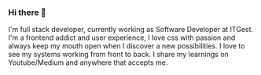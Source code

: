 ### Hi there 👋

I'm full stack developer, currently working as Software Developer at ITGest. I'm a frontend addict and user experience, I love css with passion and always keep my mouth open when I discover a new possibilities. I love to see my systems working from front to back. I share my learnings on Youtube/Medium and anywhere that accepts me.

<!--
**acidiney/acidiney** is a ✨ _special_ ✨ repository because its `README.md` (this file) appears on your GitHub profile.

Here are some ideas to get you started:

- 🔭 I’m currently working on ...
- 🌱 I’m currently learning ...
- 👯 I’m looking to collaborate on ...
- 🤔 I’m looking for help with ...
- 💬 Ask me about ...
- 📫 How to reach me: ...
- 😄 Pronouns: ...
- ⚡ Fun fact: ...
-->

